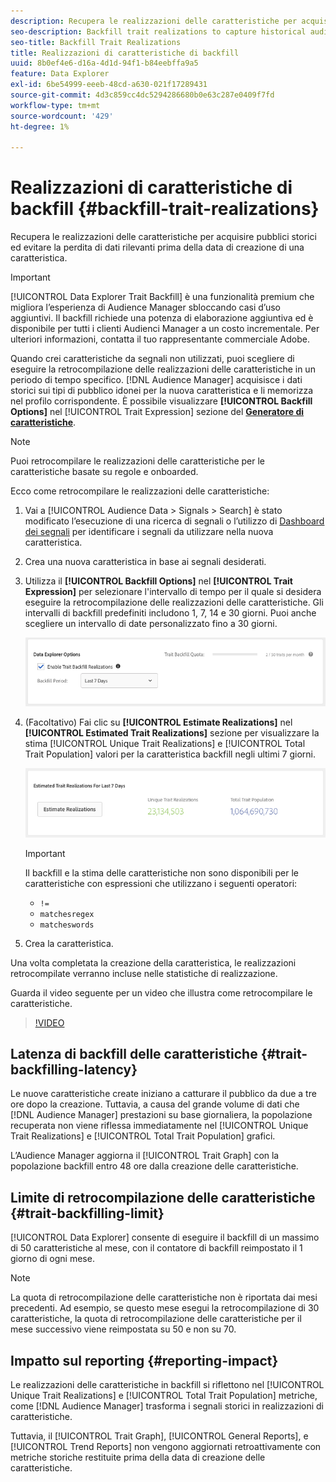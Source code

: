 ```yaml
---
description: Recupera le realizzazioni delle caratteristiche per acquisire pubblici storici ed evitare la perdita di dati rilevanti prima della data di creazione di una caratteristica.
seo-description: Backfill trait realizations to capture historical audiences and avoid loss of relevant data prior to a trait creation date.
seo-title: Backfill Trait Realizations
title: Realizzazioni di caratteristiche di backfill
uuid: 8b0ef4e6-d16a-4d1d-94f1-b84eebffa9a5
feature: Data Explorer
exl-id: 6be54999-eeeb-48cd-a630-021f17289431
source-git-commit: 4d3c859cc4dc5294286680b0e63c287e0409f7fd
workflow-type: tm+mt
source-wordcount: '429'
ht-degree: 1%

---
```


# Realizzazioni di caratteristiche di backfill {#backfill-trait-realizations}

Recupera le realizzazioni delle caratteristiche per acquisire pubblici storici ed evitare la perdita di dati rilevanti prima della data di creazione di una caratteristica.

>[!IMPORTANT]
>
>[!UICONTROL Data Explorer Trait Backfill] è una funzionalità premium che migliora l’esperienza di Audience Manager sbloccando casi d’uso aggiuntivi. Il backfill richiede una potenza di elaborazione aggiuntiva ed è disponibile per tutti i clienti Audienci Manager a un costo incrementale. Per ulteriori informazioni, contatta il tuo rappresentante commerciale Adobe.

Quando crei caratteristiche da segnali non utilizzati, puoi scegliere di eseguire la retrocompilazione delle realizzazioni delle caratteristiche in un periodo di tempo specifico. [!DNL Audience Manager] acquisisce i dati storici sui tipi di pubblico idonei per la nuova caratteristica e li memorizza nel profilo corrispondente. È possibile visualizzare **[!UICONTROL Backfill Options]** nel [!UICONTROL Trait Expression] sezione del **[Generatore di caratteristiche](../../features/traits/about-trait-builder.md)**.

>[!NOTE]
>
>Puoi retrocompilare le realizzazioni delle caratteristiche per le caratteristiche basate su regole e onboarded.

Ecco come retrocompilare le realizzazioni delle caratteristiche:

1. Vai a [!UICONTROL Audience Data > Signals > Search] è stato modificato l’esecuzione di una ricerca di segnali o l’utilizzo di [Dashboard dei segnali](../../features/data-explorer/data-explorer-signals-dashboard.md) per identificare i segnali da utilizzare nella nuova caratteristica.
1. Crea una nuova caratteristica in base ai segnali desiderati.
1. Utilizza il **[!UICONTROL Backfill Options]** nel **[!UICONTROL Trait Expression]** per selezionare l&#39;intervallo di tempo per il quale si desidera eseguire la retrocompilazione delle realizzazioni delle caratteristiche. Gli intervalli di backfill predefiniti includono 1, 7, 14 e 30 giorni. Puoi anche scegliere un intervallo di date personalizzato fino a 30 giorni.

   ![trait-backfill](assets/signals-trait-backfill.png)

1. (Facoltativo) Fai clic su **[!UICONTROL Estimate Realizations]** nel **[!UICONTROL Estimated Trait Realizations]** sezione per visualizzare la stima [!UICONTROL Unique Trait Realizations] e [!UICONTROL Total Trait Population] valori per la caratteristica backfill negli ultimi 7 giorni.

   ![stima-caratteristiche-realizzazioni](assets/estimate-trait-realizations.png)

   >[!IMPORTANT]
   >
   >Il backfill e la stima delle caratteristiche non sono disponibili per le caratteristiche con espressioni che utilizzano i seguenti operatori:
   >    * `!=`
   >    * `matchesregex`
   >    * `matcheswords`

1. Crea la caratteristica.

Una volta completata la creazione della caratteristica, le realizzazioni retrocompilate verranno incluse nelle statistiche di realizzazione.

Guarda il video seguente per un video che illustra come retrocompilare le caratteristiche.

>[!VIDEO](https://video.tv.adobe.com/v/25169/)

## Latenza di backfill delle caratteristiche {#trait-backfilling-latency}

Le nuove caratteristiche create iniziano a catturare il pubblico da due a tre ore dopo la creazione. Tuttavia, a causa del grande volume di dati che [!DNL Audience Manager] prestazioni su base giornaliera, la popolazione recuperata non viene riflessa immediatamente nel [!UICONTROL Unique Trait Realizations] e [!UICONTROL Total Trait Population] grafici.

L’Audience Manager aggiorna il [!UICONTROL Trait Graph] con la popolazione backfill entro 48 ore dalla creazione delle caratteristiche.

## Limite di retrocompilazione delle caratteristiche {#trait-backfilling-limit}

[!UICONTROL Data Explorer] consente di eseguire il backfill di un massimo di 50 caratteristiche al mese, con il contatore di backfill reimpostato il 1 giorno di ogni mese.

>[!NOTE]
>
>La quota di retrocompilazione delle caratteristiche non è riportata dai mesi precedenti. Ad esempio, se questo mese esegui la retrocompilazione di 30 caratteristiche, la quota di retrocompilazione delle caratteristiche per il mese successivo viene reimpostata su 50 e non su 70.

## Impatto sul reporting {#reporting-impact}

Le realizzazioni delle caratteristiche in backfill si riflettono nel [!UICONTROL Unique Trait Realizations] e [!UICONTROL Total Trait Population] metriche, come [!DNL Audience Manager] trasforma i segnali storici in realizzazioni di caratteristiche.

Tuttavia, il [!UICONTROL Trait Graph], [!UICONTROL General Reports], e [!UICONTROL Trend Reports] non vengono aggiornati retroattivamente con metriche storiche restituite prima della data di creazione delle caratteristiche.
